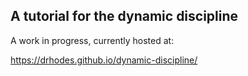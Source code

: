 

A tutorial for the dynamic discipline
----
A work in progress, currently hosted at:

https://drhodes.github.io/dynamic-discipline/


